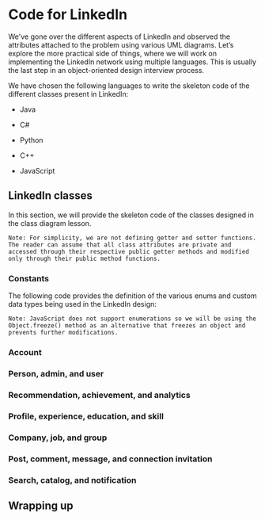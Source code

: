 # Code for LinkedIn
We've gone over the different aspects of LinkedIn and observed the attributes attached to the problem using various UML diagrams. Let’s explore the more practical side of things, where we will work on implementing the LinkedIn network using multiple languages. This is usually the last step in an object-oriented design interview process.

We have chosen the following languages to write the skeleton code of the different classes present in LinkedIn:

- Java

- C#

- Python

- C++

- JavaScript

## LinkedIn classes
In this section, we will provide the skeleton code of the classes designed in the class diagram lesson.
```
Note: For simplicity, we are not defining getter and setter functions. The reader can assume that all class attributes are private and accessed through their respective public getter methods and modified only through their public method functions.
```
### Constants
The following code provides the definition of the various enums and custom data types being used in the LinkedIn design:
```
Note: JavaScript does not support enumerations so we will be using the Object.freeze() method as an alternative that freezes an object and prevents further modifications.
```
### Account
### Person, admin, and user
### Recommendation, achievement, and analytics
### Profile, experience, education, and skill
### Company, job, and group
### Post, comment, message, and connection invitation
### Search, catalog, and notification
## Wrapping up
